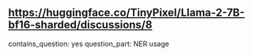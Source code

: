 ## https://huggingface.co/TinyPixel/Llama-2-7B-bf16-sharded/discussions/8

contains_question: yes
question_part: NER usage
